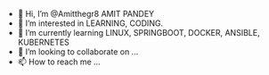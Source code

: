 - 👋 Hi, I’m @Amitthegr8 AMIT PANDEY
- 👀 I’m interested in LEARNING, CODING.
- 🌱 I’m currently learning LINUX, SPRINGBOOT, DOCKER, ANSIBLE, KUBERNETES
- 💞️ I’m looking to collaborate on ...
- 📫 How to reach me ...

<!---
Amitthegr8/Amitthegr8 is a ✨ special ✨ repository because its `README.md` (this file) appears on your GitHub profile.
You can click the Preview link to take a look at your changes.
--->
